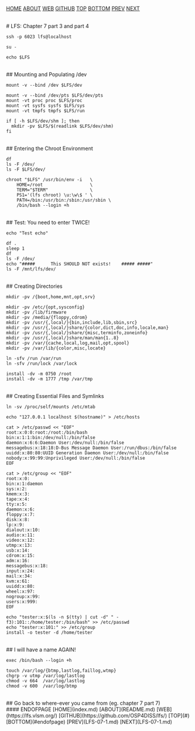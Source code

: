 ---
---

[HOME](index.md)
[ABOUT](README.md)
[WEB](https://lfs.vlsm.org/)
[GITHUB](https://github.com/OSP4DISS/lfs/)
[TOP](#)
[BOTTOM](#endofpage)
[PREV](LFS-07-1.md)
[NEXT](LFS-07-1.md)

<br>
# LFS: Chapter 7 part 3 and part 4

```
ssh -p 6023 lfs@localhost

```

```
su -

```

```
echo $LFS

```

<br>
## Mounting and Populating /dev

```
mount -v --bind /dev $LFS/dev

```

```
mount -v --bind /dev/pts $LFS/dev/pts
mount -vt proc proc $LFS/proc
mount -vt sysfs sysfs $LFS/sys
mount -vt tmpfs tmpfs $LFS/run

```

```
if [ -h $LFS/dev/shm ]; then
  mkdir -pv $LFS/$(readlink $LFS/dev/shm)
fi

```

<br>
## Entering the Chroot Environment

```
df
ls -F /dev/
ls -F $LFS/dev/

```

```
chroot "$LFS" /usr/bin/env -i   \
    HOME=/root                  \
    TERM="$TERM"                \
    PS1='(lfs chroot) \u:\w\$ ' \
    PATH=/bin:/usr/bin:/sbin:/usr/sbin \
    /bin/bash --login +h

```

<br>
## Test: You need to enter TWICE!

```
echo "Test echo"

```

```
df .
sleep 1
df
ls -F /dev/
echo "#####      This SHOULD NOT exists!    ##### #####"
ls -F /mnt/lfs/dev/

```

<br>
## Creating Directories

```
mkdir -pv /{boot,home,mnt,opt,srv}

```

```
mkdir -pv /etc/{opt,sysconfig}
mkdir -pv /lib/firmware
mkdir -pv /media/{floppy,cdrom}
mkdir -pv /usr/{,local/}{bin,include,lib,sbin,src}
mkdir -pv /usr/{,local/}share/{color,dict,doc,info,locale,man}
mkdir -pv /usr/{,local/}share/{misc,terminfo,zoneinfo}
mkdir -pv /usr/{,local/}share/man/man{1..8}
mkdir -pv /var/{cache,local,log,mail,opt,spool}
mkdir -pv /var/lib/{color,misc,locate}

ln -sfv /run /var/run
ln -sfv /run/lock /var/lock

install -dv -m 0750 /root
install -dv -m 1777 /tmp /var/tmp

```

<br>
## Creating Essential Files and Symlinks

```
ln -sv /proc/self/mounts /etc/mtab

```

```
echo "127.0.0.1 localhost $(hostname)" > /etc/hosts

```

```
cat > /etc/passwd << "EOF"
root:x:0:0:root:/root:/bin/bash
bin:x:1:1:bin:/dev/null:/bin/false
daemon:x:6:6:Daemon User:/dev/null:/bin/false
messagebus:x:18:18:D-Bus Message Daemon User:/run/dbus:/bin/false
uuidd:x:80:80:UUID Generation Daemon User:/dev/null:/bin/false
nobody:x:99:99:Unprivileged User:/dev/null:/bin/false
EOF

```

```
cat > /etc/group << "EOF"
root:x:0:
bin:x:1:daemon
sys:x:2:
kmem:x:3:
tape:x:4:
tty:x:5:
daemon:x:6:
floppy:x:7:
disk:x:8:
lp:x:9:
dialout:x:10:
audio:x:11:
video:x:12:
utmp:x:13:
usb:x:14:
cdrom:x:15:
adm:x:16:
messagebus:x:18:
input:x:24:
mail:x:34:
kvm:x:61:
uuidd:x:80:
wheel:x:97:
nogroup:x:99:
users:x:999:
EOF

```

```
echo "tester:x:$(ls -n $(tty) | cut -d" " -f3):101::/home/tester:/bin/bash" >> /etc/passwd
echo "tester:x:101:" >> /etc/group
install -o tester -d /home/tester

```

<br>
## I will have a name AGAIN!

```
exec /bin/bash --login +h

```

```
touch /var/log/{btmp,lastlog,faillog,wtmp}
chgrp -v utmp /var/log/lastlog
chmod -v 664  /var/log/lastlog
chmod -v 600  /var/log/btmp

```

<br>
## Go back to where-ever you came from (eg. chapter 7 part 7)

<br>
#### ENDOFPAGE
[HOME](index.md)
[ABOUT](README.md)
[WEB](https://lfs.vlsm.org/)
[GITHUB](https://github.com/OSP4DISS/lfs/)
[TOP](#)
[BOTTOM](#endofpage)
[PREV](LFS-07-1.md)
[NEXT](LFS-07-1.md)
<br>


